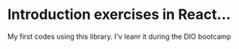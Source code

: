 # Introduction exercises in React...

My first codes using this library. I'v leanr it during the DIO bootcamp
